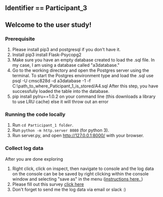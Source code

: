 
## Identifier == Participant_3
## Welcome to the user study!
### Prerequisite
1. Please install pip3 and postgresql if you don't have it.
2. Install pip3 install Flask-Psycopg2
3. Make sure you have an empty database created to load the .sql file.  In my case, I am using a database called "a3database."
4. Go to the working directory and open the Postgres server using the terminal. 
        To start the Postgres environment type and load the .sql use
			psql -U cmsc828d -d a3database -1 -f  C:\path_to_where_Paticipant_1_is_stored/A4.sql
After this step, you have successfully loaded the table into the database.
5. pip install pylru==1.0.2 on your command line (this downloads a library to use LRU cache) else it will throw out an error 
### Running the code locally
1. Run `cd Participant_1 folder`.
2. Run `python -m http.server 8080` (for python 3).
3. Run server.py, and open http://127.0.0.1:8000/ with your browser.
### Collect log data
After you are done exploring 
1. Right click, click on inspect, then navigate to console and the log data on the console can be be saved by right clicking within the console window and selecting "save as" in the menu ([instructions here. ](https://support.shortpoint.com/support/solutions/articles/1000222881-save-google-chrome-browser-s-console-file))
2. Please fill out this survey [click here](https://www.surveymonkey.com/r/7M6YJGB)
3. Don't forget to send me the log data via email or slack :)
